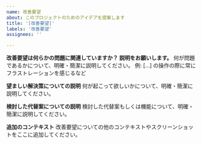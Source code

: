 ```yaml
---
name: 改善要望
about: このプロジェクトのためのアイデアを提案します
title: '[改善要望]'
labels: '改善要望'
assignees: ''

---
```


**改善要望は何らかの問題に関連していますか？ 説明をお願いします。**
何が問題であるかについて、明確・簡潔に説明してください。 例: [...] の操作の際に常にフラストレーションを感じるなど

**望ましい解決策についての説明**
何が起こって欲しいかについて、明確・簡潔に説明してください。

**検討した代替案についての説明**
検討した代替案もしくは機能について、明確・簡潔に説明してください。

**追加のコンテキスト**
改善要望についての他のコンテキストやスクリーンショットをここに追加してください。
